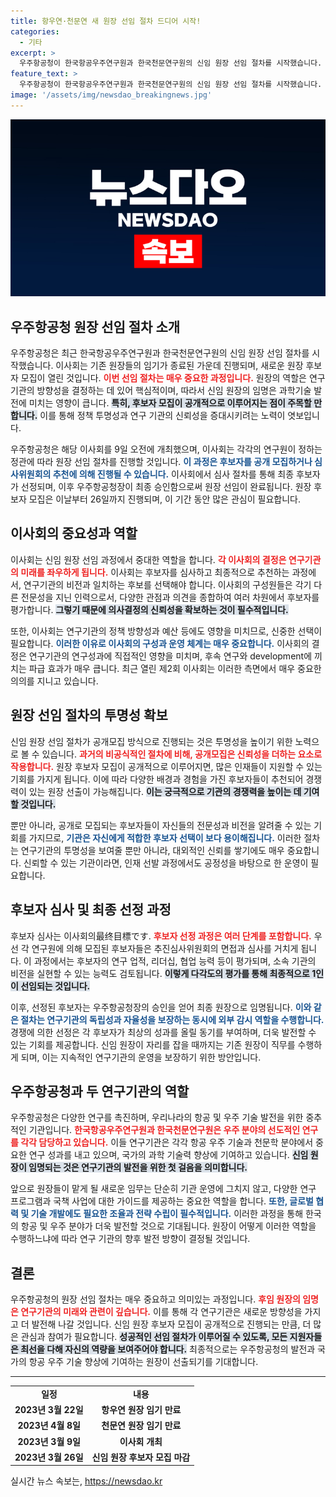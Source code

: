```yaml
---
title: 항우연·천문연 새 원장 선임 절차 드디어 시작!
categories:
  - 기타
excerpt: >
  우주항공청이 한국항공우주연구원과 한국천문연구원의 신임 원장 선임 절차를 시작했습니다. 후보자 모집이 오늘부터 26일까지 진행되며, 후임 원장이 선임될 때까지 기존 원장들은 직무를 수행합니다.
feature_text: >
  우주항공청이 한국항공우주연구원과 한국천문연구원의 신임 원장 선임 절차를 시작했습니다. 후보자 모집이 오늘부터 26일까지 진행되며, 후임 원장이 선임될 때까지 기존 원장들은 직무를 수행합니다.
image: '/assets/img/newsdao_breakingnews.jpg'
---
```


<p><img src="/assets/img/newsdao_breakingnews.jpg" alt="ranknews 속보" /></p>

<h2 data-ke-size="size26">우주항공청 원장 선임 절차 소개</h2>

<p data-ke-size="size16">우주항공청은 최근 한국항공우주연구원과 한국천문연구원의 신임 원장 선임 절차를 시작했습니다. 이사회는 기존 원장들의 임기가 종료된 가운데 진행되며, 새로운 원장 후보자 모집이 열린 것입니다. <b><span style="color: #ee2323;">이번 선임 절차는 매우 중요한 과정입니다.</span></b> 원장의 역할은 연구기관의 방향성을 결정하는 데 있어 핵심적이며, 따라서 신임 원장의 임명은 과학기술 발전에 미치는 영향이 큽니다. <b><span style="background-color: #21538527;">특히, 후보자 모집이 공개적으로 이루어지는 점이 주목할 만합니다.</span></b> 이를 통해 정책 투명성과 연구 기관의 신뢰성을 증대시키려는 노력이 엿보입니다.</p>

<p data-ke-size="size16">우주항공청은 해당 이사회를 9일 오전에 개최했으며, 이사회는 각각의 연구원이 정하는 정관에 따라 원장 선임 절차를 진행할 것입니다. <b><span style="color: #1a5490;">이 과정은 후보자를 공개 모집하거나 심사위원회의 추천에 의해 진행될 수 있습니다.</span></b> 이사회에서 심사 절차를 통해 최종 후보자가 선정되며, 이후 우주항공청장이 최종 승인함으로써 원장 선임이 완료됩니다. 원장 후보자 모집은 이날부터 26일까지 진행되며, 이 기간 동안 많은 관심이 필요합니다.</p>

<h2 data-ke-size="size26">이사회의 중요성과 역할</h2>

<p data-ke-size="size16">이사회는 신임 원장 선임 과정에서 중대한 역할을 합니다. <b><span style="color: #ee2323;">각 이사회의 결정은 연구기관의 미래를 좌우하게 됩니다.</span></b> 이사회는 후보자를 심사하고 최종적으로 추천하는 과정에서, 연구기관의 비전과 일치하는 후보를 선택해야 합니다. 이사회의 구성원들은 각기 다른 전문성을 지닌 인력으로서, 다양한 관점과 의견을 종합하여 여러 차원에서 후보자를 평가합니다. <b><span style="background-color: #21538527;">그렇기 때문에 의사결정의 신뢰성을 확보하는 것이 필수적입니다.</span></b></p>

<p data-ke-size="size16">또한, 이사회는 연구기관의 정책 방향성과 예산 등에도 영향을 미치므로, 신중한 선택이 필요합니다. <b><span style="color: #1a5490;">이러한 이유로 이사회의 구성과 운영 체계는 매우 중요합니다.</span></b> 이사회의 결정은 연구기관의 연구성과에 직접적인 영향을 미치며, 후속 연구와 development에 끼치는 파급 효과가 매우 큽니다. 최근 열린 제2회 이사회는 이러한 측면에서 매우 중요한 의의를 지니고 있습니다.</p>

<h2 data-ke-size="size26">원장 선임 절차의 투명성 확보</h2>

<p data-ke-size="size16">신임 원장 선임 절차가 공개모집 방식으로 진행되는 것은 투명성을 높이기 위한 노력으로 볼 수 있습니다. <b><span style="color: #ee2323;">과거의 비공식적인 절차에 비해, 공개모집은 신뢰성을 더하는 요소로 작용합니다.</span></b> 원장 후보자 모집이 공개적으로 이루어지면, 많은 인재들이 지원할 수 있는 기회를 가지게 됩니다. 이에 따라 다양한 배경과 경험을 가진 후보자들이 추천되어 경쟁력이 있는 원장 선출이 가능해집니다. <b><span style="background-color: #21538527;">이는 궁극적으로 기관의 경쟁력을 높이는 데 기여할 것입니다.</span></b></p>

<p data-ke-size="size16">뿐만 아니라, 공개로 모집되는 후보자들이 자신들의 전문성과 비전을 알려줄 수 있는 기회를 가지므로, <b><span style="color: #1a5490;">기관은 자신에게 적합한 후보자 선택이 보다 용이해집니다.</span></b> 이러한 절차는 연구기관의 투명성을 보여줄 뿐만 아니라, 대외적인 신뢰를 쌓기에도 매우 중요합니다. 신뢰할 수 있는 기관이라면, 인재 선발 과정에서도 공정성을 바탕으로 한 운영이 필요합니다.</p>

<h2 data-ke-size="size26">후보자 심사 및 최종 선정 과정</h2>

<p data-ke-size="size16">후보자 심사는 이사회의最终目標です. <b><span style="color: #ee2323;">후보자 선정 과정은 여러 단계를 포함합니다.</span></b> 우선 각 연구원에 의해 모집된 후보자들은 추진심사위원회의 면접과 심사를 거치게 됩니다. 이 과정에서는 후보자의 연구 업적, 리더십, 협업 능력 등이 평가되며, 소속 기관의 비전을 실현할 수 있는 능력도 검토됩니다. <b><span style="background-color: #21538527;">이렇게 다각도의 평가를 통해 최종적으로 1인이 선임되는 것입니다.</span></b></p>

<p data-ke-size="size16">이후, 선정된 후보자는 우주항공청장의 승인을 얻어 최종 원장으로 임명됩니다. <b><span style="color: #1a5490;">이와 같은 절차는 연구기관의 독립성과 자율성을 보장하는 동시에 외부 감시 역할을 수행합니다.</span></b> 경쟁에 의한 선정은 각 후보자가 최상의 성과를 올릴 동기를 부여하며, 더욱 발전할 수 있는 기회를 제공합니다. 신임 원장이 자리를 잡을 때까지는 기존 원장이 직무를 수행하게 되며, 이는 지속적인 연구기관의 운영을 보장하기 위한 방안입니다.</p>

<h2 data-ke-size="size26">우주항공청과 두 연구기관의 역할</h2>

<p data-ke-size="size16">우주항공청은 다양한 연구를 촉진하며, 우리나라의 항공 및 우주 기술 발전을 위한 중추적인 기관입니다. <b><span style="color: #ee2323;">한국항공우주연구원과 한국천문연구원은 우주 분야의 선도적인 연구를 각각 담당하고 있습니다.</span></b> 이들 연구기관은 각각 항공 우주 기술과 천문학 분야에서 중요한 연구 성과를 내고 있으며, 국가의 과학 기술력 향상에 기여하고 있습니다. <b><span style="background-color: #21538527;">신임 원장이 임명되는 것은 연구기관의 발전을 위한 첫 걸음을 의미합니다.</span></b></p>

<p data-ke-size="size16">앞으로 원장들이 맡게 될 새로운 임무는 단순히 기관 운영에 그치지 않고, 다양한 연구 프로그램과 국책 사업에 대한 가이드를 제공하는 중요한 역할을 합니다. <b><span style="color: #1a5490;">또한, 글로벌 협력 및 기술 개발에도 필요한 조율과 전략 수립이 필수적입니다.</span></b> 이러한 과정을 통해 한국의 항공 및 우주 분야가 더욱 발전할 것으로 기대됩니다. 원장이 어떻게 이러한 역할을 수행하느냐에 따라 연구 기관의 향후 발전 방향이 결정될 것입니다.</p>

<h2 data-ke-size="size26">결론</h2>

<p data-ke-size="size16">우주항공청의 원장 선임 절차는 매우 중요하고 의미있는 과정입니다. <b><span style="color: #ee2323;">후임 원장의 임명은 연구기관의 미래와 관련이 깊습니다.</span></b> 이를 통해 각 연구기관은 새로운 방향성을 가지고 더 발전해 나갈 것입니다. 신임 원장 후보자 모집이 공개적으로 진행되는 만큼, 더 많은 관심과 참여가 필요합니다. <b><span style="background-color: #21538527;">성공적인 선임 절차가 이루어질 수 있도록, 모든 지원자들은 최선을 다해 자신의 역량을 보여주어야 합니다.</span></b> 최종적으로는 우주항공청의 발전과 국가의 항공 우주 기술 향상에 기여하는 원장이 선출되기를 기대합니다.</p>

<hr/>

<table style="width:100%">
    <tr>
        <td style="text-align: center; height: 17px;"><b>일정</b></td>
        <td style="text-align: center; height: 17px;"><b>내용</b></td>
    </tr>
    <tr>
        <td style="text-align: center; height: 17px;"><b>2023년 3월 22일</b></td>
        <td style="text-align: center; height: 17px;"><b>항우연 원장 임기 만료</b></td>
    </tr>
    <tr>
        <td style="text-align: center; height: 17px;"><b>2023년 4월 8일</b></td>
        <td style="text-align: center; height: 17px;"><b>천문연 원장 임기 만료</b></td>
    </tr>
    <tr>
        <td style="text-align: center; height: 17px;"><b>2023년 3월 9일</b></td>
        <td style="text-align: center; height: 17px;"><b>이사회 개최</b></td>
    </tr>
    <tr>
        <td style="text-align: center; height: 17px;"><b>2023년 3월 26일</b></td>
        <td style="text-align: center; height: 17px;"><b>신임 원장 후보자 모집 마감</b></td>
    </tr>
</table>
실시간 뉴스 속보는, <a href="https://newsdao.kr" rel="dofollow">https://newsdao.kr</a>


